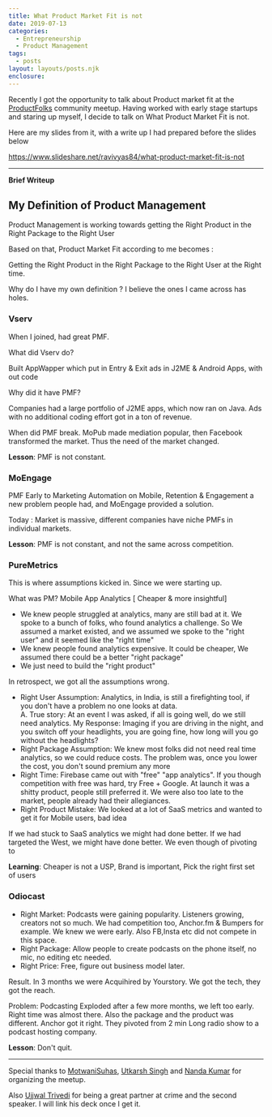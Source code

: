 ```yaml
---
title: What Product Market Fit is not
date: 2019-07-13
categories: 
  - Entrepreneurship 
  - Product Management 
tags: 
  - posts
layout: layouts/posts.njk
enclosure:
---
```


Recently I got the opportunity to talk about Product market fit at the [ProductFolks](https://www.facebook.com/theproductfolks/) community meetup. Having worked with early stage startups and staring up myself, I decide to talk on What Product Market Fit is not.

Here are my slides from it, with a write up I had prepared before the slides below

https://www.slideshare.net/ravivyas84/what-product-market-fit-is-not

* * *

**Brief Writeup**

## My Definition of Product Management

Product Management is working towards getting the Right Product in the Right Package to the Right User

Based on that, Product Market Fit according to me becomes :

Getting the Right Product in the Right Package to the Right User at the Right time.

Why do I have my own definition ? I believe the ones I came across has holes.

### **Vserv**

When I joined, had great PMF.

What did Vserv do?

Built AppWapper which put in Entry & Exit ads in J2ME & Android Apps, with out code

Why did it have PMF?

Companies had a large portfolio of J2ME apps, which now ran on Java. Ads with no additional coding effort got in a ton of revenue.

When did PMF break. MoPub made mediation popular, then Facebook transformed the market. Thus the need of the market changed.

**Lesson**: PMF is not constant.

### **MoEngage**

PMF Early to Marketing Automation on Mobile, Retention & Engagement a new problem people had, and MoEngage provided a solution.

Today : Market is massive, different companies have niche PMFs in individual markets.

**Lesson**: PMF is not constant, and not the same across competition.

### **PureMetrics**

This is where assumptions kicked in. Since we were starting up.

What was PM? Mobile App Analytics \[ Cheaper & more insightful\]

- We knew people struggled at analytics, many are still bad at it. We spoke to a bunch of folks, who found analytics a challenge. So We assumed a market existed, and we assumed we spoke to the "right user" and it seemed like the "right time"
- We knew people found analytics expensive. It could be cheaper, We assumed there could be a better "right package"
- We just need to build the "right product"

In retrospect, we got all the assumptions wrong.

- Right User Assumption: Analytics, in India, is still a firefighting tool, if you don't have a problem no one looks at data.  
    A. True story: At an event I was asked, if all is going well, do we still need analytics. My Response: Imaging if you are driving in the night, and you switch off your headlights, you are going fine, how long will you go without the headlights?
- Right Package Assumption: We knew most folks did not need real time analytics, so we could reduce costs. The problem was, once you lower the cost, you don't sound premium any more
- Right Time: Firebase came out with "free" "app analytics". If you though competition with free was hard, try Free + Google. At launch it was a shitty product, people still preferred it. We were also too late to the market, people already had their allegiances.
- Right Product Mistake: We looked at a lot of SaaS metrics and wanted to get it for Mobile users, bad idea

If we had stuck to SaaS analytics we might had done better. If we had targeted the West, we might have done better. We even though of pivoting to

**Learning**: Cheaper is not a USP, Brand is important, Pick the right first set of users

### **Odiocast**

- Right Market: Podcasts were gaining popularity. Listeners growing, creators not so much. We had competition too, Anchor.fm & Bumpers for example. We knew we were early. Also FB,Insta etc did not compete in this space.
- Right Package: Allow people to create podcasts on the phone itself, no mic, no editing etc needed.
- Right Price: Free, figure out business model later.

Result. In 3 months we were Acquihired by Yourstory. We got the tech, they got the reach.

Problem: Podcasting Exploded after a few more months, we left too early. Right time was almost there. Also the package and the product was different. Anchor got it right. They pivoted from 2 min Long radio show to a podcast hosting company.

**Lesson**: Don't quit.

* * *

Special thanks to [MotwaniSuhas](https://twitter.com/MotwaniSuhas), [Utkarsh Singh‏](https://twitter.com/utkarsh1810) and [Nanda Kumar‏](https://twitter.com/nandakm_champ) for organizing the meetup.

Also [Ujjwal Trivedi](https://twitter.com/ujjwaltrivedi) for being a great partner at crime and the second speaker. I will link his deck once I get it.
